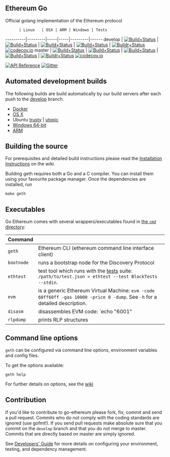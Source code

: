 ## Ethereum Go

Official golang implementation of the Ethereum protocol

          | Linux   | OSX | ARM | Windows | Tests
----------|---------|-----|-----|---------|------
develop   | [![Build+Status](https://build.ethdev.com/buildstatusimage?builder=Linux%20Go%20develop%20branch)](https://build.ethdev.com/builders/Linux%20Go%20develop%20branch/builds/-1) | [![Build+Status](https://build.ethdev.com/buildstatusimage?builder=Linux%20Go%20develop%20branch)](https://build.ethdev.com/builders/OSX%20Go%20develop%20branch/builds/-1) | [![Build+Status](https://build.ethdev.com/buildstatusimage?builder=ARM%20Go%20develop%20branch)](https://build.ethdev.com/builders/ARM%20Go%20develop%20branch/builds/-1) | [![Build+Status](https://build.ethdev.com/buildstatusimage?builder=Windows%20Go%20develop%20branch)](https://build.ethdev.com/builders/Windows%20Go%20develop%20branch/builds/-1) | [![Buildr+Status](https://travis-ci.org/ethereum/go-ethereum.svg?branch=develop)](https://travis-ci.org/ethereum/go-ethereum) [![codecov.io](http://codecov.io/github/ethereum/go-ethereum/coverage.svg?branch=develop)](http://codecov.io/github/ethereum/go-ethereum?branch=develop)
master    | [![Build+Status](https://build.ethdev.com/buildstatusimage?builder=Linux%20Go%20master%20branch)](https://build.ethdev.com/builders/Linux%20Go%20master%20branch/builds/-1) | [![Build+Status](https://build.ethdev.com/buildstatusimage?builder=OSX%20Go%20master%20branch)](https://build.ethdev.com/builders/OSX%20Go%20master%20branch/builds/-1) | [![Build+Status](https://build.ethdev.com/buildstatusimage?builder=ARM%20Go%20master%20branch)](https://build.ethdev.com/builders/ARM%20Go%20master%20branch/builds/-1) | [![Build+Status](https://build.ethdev.com/buildstatusimage?builder=Windows%20Go%20master%20branch)](https://build.ethdev.com/builders/Windows%20Go%20master%20branch/builds/-1) | [![Buildr+Status](https://travis-ci.org/ethereum/go-ethereum.svg?branch=master)](https://travis-ci.org/ethereum/go-ethereum) [![codecov.io](http://codecov.io/github/ethereum/go-ethereum/coverage.svg?branch=master)](http://codecov.io/github/ethereum/go-ethereum?branch=master)

[![API Reference](
https://camo.githubusercontent.com/915b7be44ada53c290eb157634330494ebe3e30a/68747470733a2f2f676f646f632e6f72672f6769746875622e636f6d2f676f6c616e672f6764646f3f7374617475732e737667
)](https://godoc.org/github.com/ethereum/go-ethereum) 
[![Gitter](https://badges.gitter.im/Join%20Chat.svg)](https://gitter.im/ethereum/go-ethereum?utm_source=badge&utm_medium=badge&utm_campaign=pr-badge)

## Automated development builds

The following builds are build automatically by our build servers after each push to the [develop](https://github.com/ethereum/go-ethereum/tree/develop) branch.

* [Docker](https://registry.hub.docker.com/u/ethereum/client-go/)
* [OS X](http://build.ethdev.com/builds/OSX%20Go%20develop%20branch/Mist-OSX-latest.dmg)
* Ubuntu
  [trusty](https://build.ethdev.com/builds/Linux%20Go%20develop%20deb%20i386-trusty/latest/) |
  [utopic](https://build.ethdev.com/builds/Linux%20Go%20develop%20deb%20i386-utopic/latest/)
* [Windows 64-bit](https://build.ethdev.com/builds/Windows%20Go%20develop%20branch/Geth-Win64-latest.zip)
* [ARM](https://build.ethdev.com/builds/ARM%20Go%20develop%20branch/geth-ARM-latest.tar.bz2)

## Building the source

For prerequisites and detailed build instructions please read the
[Installation Instructions](https://github.com/ethereum/go-ethereum/wiki/Building-Ethereum)
on the wiki.

Building geth requires both a Go and a C compiler.
You can install them using your favourite package manager.
Once the dependencies are installed, run

    make geth

## Executables

Go Ethereum comes with several wrappers/executables found in 
[the `cmd` directory](https://github.com/ethereum/go-ethereum/tree/develop/cmd):

 Command  |         |
----------|---------|
`geth` | Ethereum CLI (ethereum command line interface client) |
`bootnode` | runs a bootstrap node for the Discovery Protocol |
`ethtest` | test tool which runs with the [tests](https://github.com/ethereum/tests) suite: `/path/to/test.json > ethtest --test BlockTests --stdin`.
`evm` | is a generic Ethereum Virtual Machine: `evm -code 60ff60ff -gas 10000 -price 0 -dump`. See `-h` for a detailed description. |
`disasm` | disassembles EVM code: `echo "6001" | disasm` |
`rlpdump` | prints RLP structures |

## Command line options

`geth` can be configured via command line options, environment variables and config files.

To get the options available:

    geth help

For further details on options, see the [wiki](https://github.com/ethereum/go-ethereum/wiki/Command-Line-Options)

## Contribution

If you'd like to contribute to go-ethereum please fork, fix, commit and
send a pull request. Commits who do not comply with the coding standards
are ignored (use gofmt!). If you send pull requests make absolute sure that you
commit on the `develop` branch and that you do not merge to master.
Commits that are directly based on master are simply ignored.

See [Developers' Guide](https://github.com/ethereum/go-ethereum/wiki/Developers'-Guide)
for more details on configuring your environment, testing, and
dependency management.
